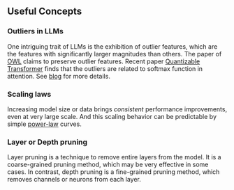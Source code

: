 ##  Useful Concepts  

### Outliers in LLMs

One  intriguing trait of LLMs is the exhibition of outlier features, which are the features with significantly
larger magnitudes than others. The paper of [OWL](https://arxiv.org/abs/2310.05175) claims to preserve outlier features.
Recent paper [Quantizable Transformer](https://arxiv.org/abs/2306.12929) finds that the outliers are related to softmax function in attention. See [blog](https://www.evanmiller.org/attention-is-off-by-one.html) for more details.


### Scaling laws
Increasing
model size or data brings _consistent_ performance improvements, even at very large scale. And this scaling behavior can be predictable by simple [power-law](https://arxiv.org/abs/2001.08361) curves. 

### Layer or Depth pruning
Layer pruning is a technique to remove entire layers from the model. It is a coarse-grained pruning method, which may be very effective in some cases.
In contrast, depth pruning is a fine-grained pruning method, which removes channels or neurons from each layer.